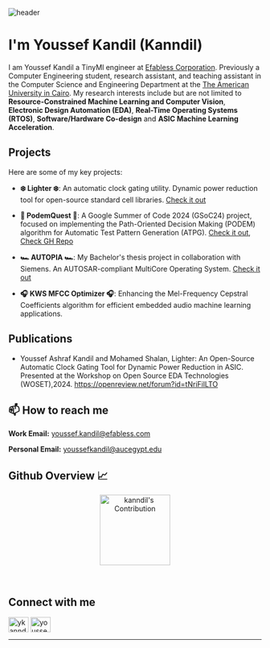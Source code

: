 ![header](https://capsule-render.vercel.app/api?type=waving&color=gradient&height=280&section=header&text=Hi%20there%20%F0%9F%91%8B&fontSize=90)

# I'm Youssef Kandil (Kanndil)
<!--
A Research Assistant and a Computer Engineering student at the [American University in Cairo](https://aucegypt.edu). My main fields of interest are hardware and embedded systems, and I am currently a member of the [AUC Open Source Hardware Lab (AUCOHL)](https://github.com/AUCOHL). Also  as a machine/deep learning enthusiast, I'm particularly interested in the fields of object detection, image segmentation, and reinforcement learning. 
-->

I am Youssef Kandil a TinyMl engineer at [Efabless Corporation](https://efabless.com). Previously a Computer Engineering student, research assistant, and teaching assistant in the Computer Science and Engineering Department at the [The American University in Cairo](https://aucegypt.edu). My research interests include but are not limited to **Resource-Constrained Machine Learning and Computer Vision**, **Electronic Design Automation (EDA)**, **Real-Time Operating Systems (RTOS)**, **Software/Hardware Co-design** and **ASIC Machine Learning Acceleration**.


## Projects
Here are some of my key projects:


- **❄️ Lighter ❄️**: An automatic clock gating utility. Dynamic power reduction tool for open-source standard cell libraries. [Check it out](https://github.com/AUCOHL/Lighter)

- **🧪 PodemQuest 🧪**: A Google Summer of Code 2024 (GSoC24) project, focused on implementing the Path-Oriented Decision Making (PODEM) algorithm for Automatic Test Pattern Generation (ATPG). [Check it out](https://summerofcode.withgoogle.com/archive/2024/projects/dz0PI5I1), [Check GH Repo](https://github.com/kanndil/PODEM-ATPG) 

- **🏎️ AUTOPIA 🏎️**: My Bachelor's thesis project in collaboration with Siemens. An AUTOSAR-compliant MultiCore Operating System. [Check it out](https://github.com/AUTOPIA-OS)  


- **🎧 KWS MFCC Optimizer 🎧**: Enhancing the Mel-Frequency Cepstral Coefficients algorithm for efficient embedded audio machine learning applications.

## Publications

- Youssef Ashraf Kandil and Mohamed Shalan, Lighter: An Open-Source Automatic Clock Gating Tool for Dynamic Power Reduction in ASIC. Presented at the Workshop on Open Source EDA Technologies (WOSET),2024. https://openreview.net/forum?id=tNriFilLTO



## 📫 How to reach me
**Work Email:** youssef.kandil@efabless.com

**Personal Email:** youssefkandil@aucegypt.edu

<h2 align="left">Github Overview 📈</h2>
<p align = "center">
  <img src = "https://github-readme-stats.vercel.app/api?username=kanndil&show_icons=true&count_private=true&theme=transparent" alt = "kanndil's Contribution" height = 140 >
</p>
<br />

## Connect with me
<p align="left">
<a href="https://twitter.com/ykanndil" target="blank"><img align="center" src="https://raw.githubusercontent.com/rahuldkjain/github-profile-readme-generator/master/src/images/icons/Social/twitter.svg" alt="ykanndil" height="30" width="40" /></a>
<a href="https://linkedin.com/in/youssef-kandil-195638216" target="blank"><img align="center" src="https://raw.githubusercontent.com/rahuldkjain/github-profile-readme-generator/master/src/images/icons/Social/linked-in-alt.svg" alt="youssef-kandil-195638216" height="30" width="40" /></a>
</p>

---

